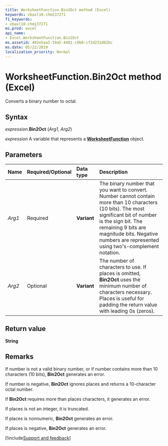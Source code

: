 ```yaml
---
title: WorksheetFunction.Bin2Oct method (Excel)
keywords: vbaxl10.chm137271
f1_keywords:
- vbaxl10.chm137271
ms.prod: excel
api_name:
- Excel.WorksheetFunction.Bin2Oct
ms.assetid: 402e5aa3-19a5-4401-c9b0-cf2d231d02bc
ms.date: 05/22/2019
localization_priority: Normal
---
```



# WorksheetFunction.Bin2Oct method (Excel)

Converts a binary number to octal.


## Syntax

_expression_.**Bin2Oct** (_Arg1_, _Arg2_)

_expression_ A variable that represents a **[WorksheetFunction](Excel.WorksheetFunction.md)** object.


## Parameters

|Name|Required/Optional|Data type|Description|
|:-----|:-----|:-----|:-----|
| _Arg1_|Required| **Variant**|The binary number that you want to convert. Number cannot contain more than 10 characters (10 bits). The most significant bit of number is the sign bit. The remaining 9 bits are magnitude bits. Negative numbers are represented using two's-complement notation.|
| _Arg2_|Optional| **Variant**|The number of characters to use. If places is omitted, **Bin2Oct** uses the minimum number of characters necessary. Places is useful for padding the return value with leading 0s (zeros).|

## Return value

**String**


## Remarks

If number is not a valid binary number, or if number contains more than 10 characters (10 bits), **Bin2Oct** generates an error.
    
If number is negative, **Bin2Oct** ignores places and returns a 10-character octal number.
    
If **Bin2Oct** requires more than places characters, it generates an error.
    
If places is not an integer, it is truncated.
    
If places is nonnumeric, **Bin2Oct** generates an error.
    
If places is negative, **Bin2Oct** generates an error.
    



[!include[Support and feedback](~/includes/feedback-boilerplate.md)]